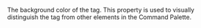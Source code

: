 The background color of the tag. This property is used to visually distinguish the tag from other elements in the Command Palette.